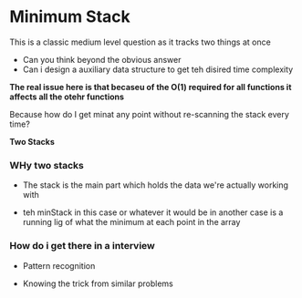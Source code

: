 # Minimum Stack

This is a classic medium level question as it tracks two things at once
- Can you think beyond the obvious answer
- Can i design a auxiliary data structure to get teh disired time complexity

**The real issue here is that becaseu of the O(1) required for all functions it affects all the otehr functions**

Because how do I get minat any point without re-scanning the stack every time?

**Two Stacks**

### WHy two stacks

- The stack is the main part which holds the data we're actually working with 

- teh minStack in this case or whatever it would be in another case is a running lig of what the minimum at each point in the array 

### How do i get there in a interview

- Pattern recognition

- Knowing the trick from similar problems
